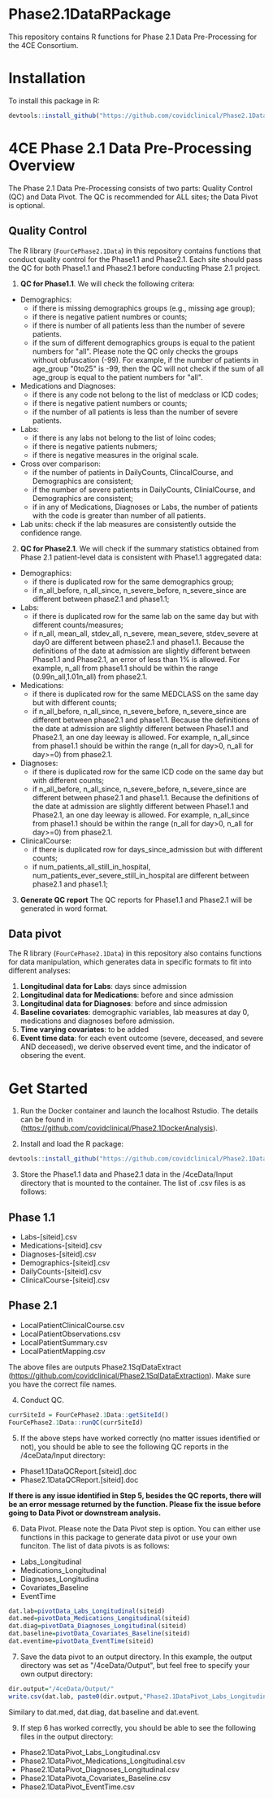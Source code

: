 # Phase2.1DataRPackage
This repository contains R functions for Phase 2.1 Data Pre-Processing for the 4CE Consortium.

# Installation

To install this package in R:

``` R
devtools::install_github("https://github.com/covidclinical/Phase2.1DataRPackage", subdir="FourCePhase2.1Data", upgrade=FALSE)
```

# 4CE Phase 2.1 Data Pre-Processing Overview

The Phase 2.1 Data Pre-Processing consists of two parts: Quality Control (QC) and Data Pivot. The QC is recommended for ALL sites; the Data Pivot is optional. 


## Quality Control 

The R library (`FourCePhase2.1Data`) in this repository contains functions that conduct quality control for the Phase1.1 and Phase2.1. Each site should pass the QC for both Phase1.1 and Phase2.1 before conducting Phase 2.1 project. 

1. **QC for Phase1.1**. We will check the following critera: 
+ Demographics:  
  + if there is missing demographics groups (e.g., missing age group); 
  + if there is negative patient numbres or counts; 
  + if there is number of all patients less than the number of severe patients. 
  + if the sum of different demographics groups is equal to the patient numbers for "all". Please note the QC only checks the groups without obfuscation (-99). For example, if the number of patients in age_group "0to25" is -99, then the QC will not check if the sum of all age_group is equal to the patient numbers for "all".
+ Medications and Diagnoses:
  + if there is any code not belong to the list of medclass or ICD codes; 
  + if there is negative patient numbers or counts; 
  + if the number of all patients is less than the number of severe patients.
+ Labs: 
  + if there is any labs not belong to the list of loinc codes;
  + if there is negative patients nubmers; 
  + if there is negative measures in the original scale.
+ Cross over comparison: 
  + if the number of patients in DailyCounts, ClincalCourse, and Demographics are consistent; 
  + if the number of severe patients in DailyCounts, ClinialCourse, and Demographics are consistent;
  + if in any of Medications, Diagnoses or Labs, the number of patients with the code is greater than number of all patients. 
+ Lab units: check if the lab measures are consistently outside the confidence range.

2. **QC for Phase2.1**. We will check if the summary statistics obtained from Phase 2.1 patient-level data is consistent with Phase1.1 aggregated data:
+ Demographics:
  + if there is duplicated row for the same demographics group;
  + if n_all_before, n_all_since, n_severe_before, n_severe_since are different between phase2.1 and phase1.1;
+ Labs:
  + if there is duplicated row for the same lab on the same day but with different counts/measures;
  + if n_all, mean_all, stdev_all, n_severe, mean_severe, stdev_severe at day0 are different between phase2.1 and phase1.1. Because the definitions of the date at admission are slightly different between Phase1.1 and Phase2.1, an error of less than 1% is allowed. For example, n_all from phase1.1 should be within the range (0.99n_all,1.01n_all) from phase2.1.
+ Medications:
  + if there is duplicated row for the same MEDCLASS on the same day but with different counts;
  + if n_all_before, n_all_since, n_severe_before, n_severe_since are different between phase2.1 and phase1.1. Because the definitions of the date at admission are slightly different between Phase1.1 and Phase2.1, an one day leeway is allowed. For example, n_all_since from phase1.1 should be within the range (n_all for day>0, n_all for day>=0) from phase2.1. 
+ Diagnoses:
  + if there is duplicated row for the same ICD code on the same day but with different counts;
  + if n_all_before, n_all_since, n_severe_before, n_severe_since are different between phase2.1 and phase1.1. Because the definitions of the date at admission are slightly different between Phase1.1 and Phase2.1, an one day leeway is allowed. For example, n_all_since from phase1.1 should be within the range (n_all for day>0, n_all for day>=0) from phase2.1. 
+ ClinicalCourse:
  + if there is duplicated row for days_since_admission but with different counts;
  + if num_patients_all_still_in_hospital, num_patients_ever_severe_still_in_hospital are different between phase2.1 and phase1.1; 
  
3. **Generate QC report**
The QC reports for Phase1.1 and Phase2.1 will be generated in word format. 


## Data pivot 

The R library (`FourCePhase2.1Data`) in this repository also contains functions for data manipulation, which generates data in specific formats to fit into different analyses:  
1. **Longitudinal data for Labs**: days since admission 
2. **Longitudinal data for Medications**: before and since admission 
3. **Longitudinal data for Diagnoses**: before and since admission 
4. **Baseline covariates**: demographic variables, lab measures at day 0, medications and diagnoses before admission. 
5. **Time varying covariates**: to be added
6. **Event time data**: for each event outcome (severe, deceased, and severe AND deceased), we derive observed event time, and the indicator of obsering the event. 

# Get Started

1. Run the Docker container and launch the localhost Rstudio. The details can be found in (https://github.com/covidclinical/Phase2.1DockerAnalysis).


2. Install and load the R package:

``` R
devtools::install_github("https://github.com/covidclinical/Phase2.1DataRPackage", subdir="FourCePhase2.1Data", upgrade=FALSE)
```
3. Store the Phase1.1 data and Phase2.1 data in the /4ceData/Input directory that is mounted to the container. The list of .csv files is as follows:
## Phase 1.1
+ Labs-[siteid].csv
+ Medications-[siteid].csv
+ Diagnoses-[siteid].csv
+ Demographics-[siteid].csv
+ DailyCounts-[siteid].csv
+ ClinicalCourse-[siteid].csv
## Phase 2.1
+ LocalPatientClinicalCourse.csv
+ LocalPatientObservations.csv
+ LocalPatientSummary.csv
+ LocalPatientMapping.csv

The above files are outputs Phase2.1SqlDataExtract (https://github.com/covidclinical/Phase2.1SqlDataExtraction). Make sure you have the correct file names. 

4. Conduct QC. 
``` R
currSiteId = FourCePhase2.1Data::getSiteId()
FourCePhase2.1Data::runQC(currSiteId)
```

5. If the above steps have worked correctly (no matter issues identified or not), you should be able to see the following QC reports in the /4ceData/Input directory:

+ Phase1.1DataQCReport.[siteid].doc
+ Phase2.1DataQCReport.[siteid].doc

**If there is any issue identified in Step 5, besides the QC reports, there will be an error message returned by the function. Please fix the issue before going to Data Pivot or downstream analysis.**

6. Data Pivot. Please note the Data Pivot step is option. You can either use functions in this package to generate data pivot or use your own funciton. The list of data pivots is as follows:

+ Labs_Longitudinal
+ Medications_Longitudinal
+ Diagnoses_Longitudina
+ Covariates_Baseline
+ EventTime

``` R
dat.lab=pivotData_Labs_Longitudinal(siteid)
dat.med=pivotData_Medications_Longitudinal(siteid)
dat.diag=pivotData_Diagnoses_Longitudinal(siteid)
dat.baseline=pivotData_Covariates_Baseline(siteid)
dat.eventime=pivotData_EventTime(siteid)

```

7. Save the data pivot to an output directory. In this example, the output directory was set as "/4ceData/Output", but feel free to specify your own output directory:

``` R
dir.output="/4ceData/Output/"
write.csv(dat.lab, paste0(dir.output,"Phase2.1DataPivot_Labs_Longitudinal.csv", row.names=F)
```
Similary to dat.med, dat.diag, dat.baseline and dat.event. 

9. If step 6 has worked correctly, you should be able to see the following files in the output directory:
+ Phase2.1DataPivot_Labs_Longitudinal.csv
+ Phase2.1DataPivot_Medications_Longitudinal.csv
+ Phase2.1DataPivot_Diagnoses_Longitudinal.csv
+ Phase2.1DataPivota_Covariates_Baseline.csv
+ Phase2.1DataPivot_EventTime.csv




